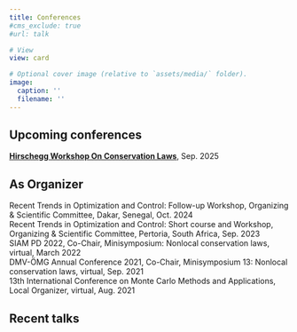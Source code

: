 ```yaml
---
title: Conferences
#cms_exclude: true
#url: talk

# View
view: card

# Optional cover image (relative to `assets/media/` folder).
image:
  caption: ''
  filename: ''
---
```


## Upcoming conferences

**[Hirschegg Workshop On Conservation Laws](https://www.hirschegg.ovgu.de/)**, Sep. 2025

## As Organizer

Recent Trends in Optimization and Control: Follow-up Workshop, Organizing & Scientific Committee, Dakar, Senegal, Oct. 2024<br>
Recent Trends in Optimization and Control: Short course and Workshop, Organizing & Scientific Committee, Pertoria, South Africa, Sep. 2023<br>
SIAM PD 2022, Co-Chair, Minisymposium: Nonlocal conservation laws, virtual, March 2022<br>
DMV-ÖMG Annual Conference 2021, Co-Chair, Minisymposium 13: Nonlocal conservation laws, virtual, Sep. 2021<br>
13th International Conference on Monte Carlo Methods and Applications, Local Organizer, virtual, Aug. 2021<br>


## Recent talks